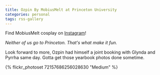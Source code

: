 ```yaml
---
title: Ozpin By MobiusMelt at Princeton University
categories: personal
tags: rss-gallery
---
```


Find MobiusMelt cosplay on [Instagram](https://www.instagram.com/mobiusmelt/)!

*Neither of us go to Princeton. That's what make it fun.*

Look forward to more, Ozpin had himself a joint booking with Glynda and Pyrrha same day. Gotta get those yearbook photos done sometime. 

{% flickr_photoset 72157686256028630 "Medium" %}